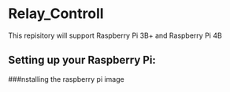 # Relay_Controll

This repisitory will support Raspberry Pi 3B+ and Raspberry Pi 4B


## Setting up your Raspberry Pi:

###nstalling the raspberry pi image
